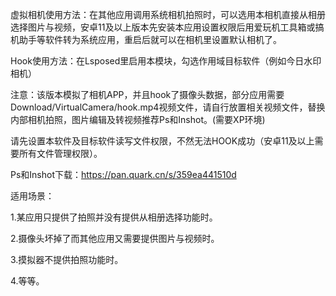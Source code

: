 虚拟相机使用方法：在其他应用调用系统相机拍照时，可以选用本相机直接从相册选择图片与视频，安卓11及以上版本先安装本应用设置权限后用爱玩机工具箱或搞机助手等软件转为系统应用，重启后就可以在相机里设置默认相机了。

Hook使用方法：在Lsposed里启用本模块，勾选作用域目标软件（例如今日水印相机）


注意：该版本模拟了相机APP，并且hook了摄像头数据，部分应用需要Download/VirtualCamera/hook.mp4视频文件，请自行放置相关视频文件，替换内部相机拍照，图片编辑及转视频推荐Ps和Inshot。(需要XP环境)

请先设置本软件及目标软件读写文件权限，不然无法HOOK成功（安卓11及以上需要所有文件管理权限）。


Ps和Inshot下载：https://pan.quark.cn/s/359ea441510d


适用场景：

1.某应用只提供了拍照并没有提供从相册选择功能时。

2.摄像头坏掉了而其他应用又需要提供图片与视频时。

3.摸拟器不提供拍照功能时。

4.等等。

